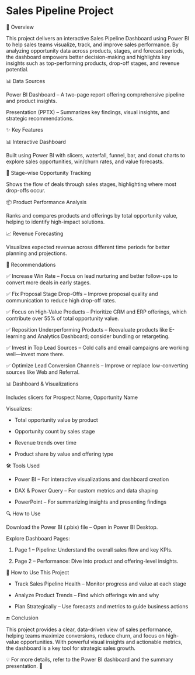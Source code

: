 # Sales Pipeline Project

📌 Overview

This project delivers an interactive Sales Pipeline Dashboard using Power BI to help sales teams visualize, track, and improve sales performance. By analyzing opportunity data across products, stages, and forecast periods, the dashboard empowers better decision-making and highlights key insights such as top-performing products, drop-off stages, and revenue potential.

📊 Data Sources

Power BI Dashboard – A two-page report offering comprehensive pipeline and product insights.

Presentation (PPTX) – Summarizes key findings, visual insights, and strategic recommendations.

✨ Key Features

📊 Interactive Dashboard

Built using Power BI with slicers, waterfall, funnel, bar, and donut charts to explore sales opportunities, win/churn rates, and value forecasts.

🔁 Stage-wise Opportunity Tracking

Shows the flow of deals through sales stages, highlighting where most drop-offs occur.

📦 Product Performance Analysis

Ranks and compares products and offerings by total opportunity value, helping to identify high-impact solutions.

📈 Revenue Forecasting

Visualizes expected revenue across different time periods for better planning and projections.

📌  Recommendations

✅ Increase Win Rate – Focus on lead nurturing and better follow-ups to convert more deals in early stages.

✅ Fix Proposal Stage Drop-Offs – Improve proposal quality and communication to reduce high drop-off rates.

✅ Focus on High-Value Products – Prioritize CRM and ERP offerings, which contribute over 55% of total opportunity value.

✅ Reposition Underperforming Products – Reevaluate products like E-learning and Analytics Dashboard; consider bundling or retargeting.

✅ Invest in Top Lead Sources – Cold calls and email campaigns are working well—invest more there.

✅ Optimize Lead Conversion Channels – Improve or replace low-converting sources like Web and Referral.

📊 Dashboard & Visualizations

Includes slicers for Prospect Name, Opportunity Name

Visualizes:

- Total opportunity value by product

- Opportunity count by sales stage

- Revenue trends over time

- Product share by value and offering type

🛠 Tools Used

- Power BI – For interactive visualizations and dashboard creation

- DAX & Power Query – For custom metrics and data shaping

- PowerPoint – For summarizing insights and presenting findings

🔍 How to Use

Download the Power BI (.pbix) file – Open in Power BI Desktop.

Explore Dashboard Pages:

1. Page 1 – Pipeline: Understand the overall sales flow and key KPIs.

2. Page 2 – Performance: Dive into product and offering-level insights.

🎯 How to Use This Project

- Track Sales Pipeline Health – Monitor progress and value at each stage

- Analyze Product Trends – Find which offerings win and why

- Plan Strategically – Use forecasts and metrics to guide business actions

🔚 Conclusion

This project provides a clear, data-driven view of sales performance, helping teams maximize conversions, reduce churn, and focus on high-value opportunities. With powerful visual insights and actionable metrics, the dashboard is a key tool for strategic sales growth.

💡 For more details, refer to the Power BI dashboard and the summary presentation. 🚀



   
